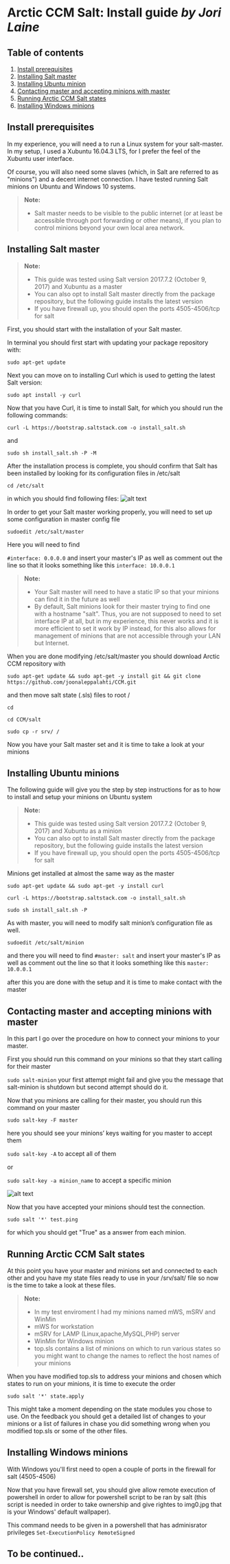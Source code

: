 **Arctic CCM Salt: Install guide** *by Jori Laine*
===================
## Table of contents
1. [Install prerequisites](#install-prerequisites)
2. [Installing Salt master](#installing-salt-master)
3. [Installing Ubuntu minion](#installing-ubuntu-minions)
4. [Contacting master and accepting minions with master](#contacting-master-and-accepting-minions-with-master)
5. [Running Arctic CCM Salt states](#running-arctic-ccm-salt-states)
6. [Installing Windows minions](#installing-windows-minions)

## Install prerequisites

In my experience, you will need a to run a Linux system for your salt-master. In my setup, I used a Xubuntu 16.04.3 LTS, for I prefer the feel of the Xubuntu user interface.

Of course, you will also need some slaves (which, in Salt are referred to as "minions") and a decent internet connection.  I have tested running Salt minions on Ubuntu and Windows 10 systems.

> **Note:**
> - Salt master needs to be visible to the public internet (or at least be accessible through port forwarding or other means), if you plan to control minions beyond your own local area network.

## Installing Salt master

> **Note:**
> - This guide was tested using Salt version 2017.7.2 (October 9, 2017) and Xubuntu as a master
> - You can also opt to install Salt master directly from the package repository, but the following guide installs the latest version
> - If you have firewall up, you should open the ports 4505-4506/tcp for salt

First, you should start with the installation of your Salt master.

In terminal you should first start with updating your package repository with:

`sudo apt-get update`

Next you can move on to installing Curl which is used to getting the latest Salt version:

`sudo apt install -y curl`

Now that you have Curl, it is time to install Salt, for which you should run the following commands:

`curl -L https://bootstrap.saltstack.com -o install_salt.sh`

and

`sudo sh install_salt.sh -P -M`

After the installation process is complete, you should confirm that Salt has been installed by looking for its configuration files in /etc/salt

`cd /etc/salt`

in which you should find following files:
![alt text](https://github.com/joonaleppalahti/CCM/blob/master/salt/saltimg/saltfiles.PNG "/etc/salt")

In order to get your Salt master working properly, you will need to set up some configuration in master config file

`sudoedit /etc/salt/master`

Here you will need to find

`#interface: 0.0.0.0` and insert your master's IP as well as comment out the line so that it looks something like this `interface: 10.0.0.1`

> **Note:**
> - Your Salt master will need to have a static IP so that your minions can find it in the future as well
> - By default, Salt minions look for their master trying to find one with a hostname "salt". Thus, you are not supposed to need to set interface IP at all, but in my experience, this never works and it is more efficient to set it work by IP instead, for this also allows for management of minions that are not accessible through your LAN but Internet.

When you are done modifying /etc/salt/master you should download Arctic CCM repository with

`sudo apt-get update && sudo apt-get -y install git && git clone https://github.com/joonaleppalahti/CCM.git`

and then move salt state (.sls) files to root /

`cd`

`cd CCM/salt`

`sudo cp -r srv/ /`

Now you have your Salt master set and it is time to take a look at your minions

## Installing Ubuntu minions

The following guide will give you the step by step instructions for as to how to install and setup your minions on Ubuntu system

> **Note:**
> - This guide was tested using Salt version 2017.7.2 (October 9, 2017) and Xubuntu as a minion
> - You can also opt to install Salt master directly from the package repository, but the following guide installs the latest version
> - If you have firewall up, you should open the ports 4505-4506/tcp for salt

Minions get installed at almost the same way as the master

`sudo apt-get update && sudo apt-get -y install curl`

`curl -L https://bootstrap.saltstack.com -o install_salt.sh`

`sudo sh install_salt.sh -P`

As with master, you will need to modify salt minion’s configuration file as well.

`sudoedit /etc/salt/minion`

and there you will need to find
`#master: salt` and insert your master's IP as well as comment out the line so that it looks something like this `master: 10.0.0.1`

after this you are done with the setup and it is time to make contact with the master

## Contacting master and accepting minions with master

In this part I go over the procedure on how to connect your minions to your master.

First you should run this command on your minions so that they start calling for their master

`sudo salt-minion`
your first attempt might fail and give you the message that salt-minion is shutdown but second attempt should do it.

Now that you minions are calling for their master, you should run this command on your master

`sudo salt-key -F master`

here you should see your minions’ keys waiting for you master to accept them

`sudo salt-key -A` to accept all of them

or

`sudo salt-key -a minion_name` to accept a specific minion

![alt text](https://github.com/joonaleppalahti/CCM/blob/master/salt/saltimg/saltkeys.PNG "salt-keys")

Now that you have accepted your minions should test the connection.

`sudo salt '*' test.ping`

for which you should get "True" as a answer from each minion.

## Running Arctic CCM Salt states

At this point you have your master and minions set and connected to each other and you have my state files ready to use in your /srv/salt/ file so now is the time to take a look at these files.

> **Note:**
> - In my test enviroment I had my minions named mWS, mSRV and WinMin
> - mWS for workstation
> - mSRV for LAMP (Linux,apache,MySQL,PHP) server
> - WinMin for Windows minion
> - top.sls contains a list of minions on which to run various states so you might want to change the names to reflect the host names of your minions

When you have modified top.sls to address your minions and chosen which states to run on your minions, it is time to execute the order

`sudo salt '*' state.apply`

This might take a moment depending on the state modules you chose to use. On the feedback you should get a detailed list of changes to your minions or a list of failures in chase you did something wrong when you modified top.sls or some of the other files.

## Installing Windows minions

With Windows you'll first need to open a couple of ports in the firewall for salt (4505-4506)

Now that you have firewall set, you should give allow remote execution of powershell in order to allow for powershell script to be ran by salt (this script is needed in order to take ownership and give rightes to img0.jpg that is your Windows' default wallpaper).

This command needs to be given in a powershell that has adminisrator privileges
`Set-ExecutionPolicy RemoteSigned`



## **To be continued..**
